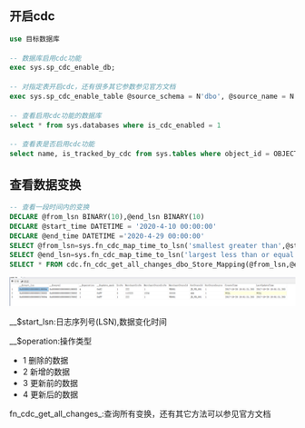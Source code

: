 

## 开启cdc

```sql
use 目标数据库

-- 数据库启用cdc功能
exec sys.sp_cdc_enable_db;

-- 对指定表开启cdc，还有很多其它参数参见官方文档
exec sys.sp_cdc_enable_table @source_schema = N'dbo', @source_name = N'Store_Mapping', @role_name = NULL;

-- 查看启用cdc功能的数据库
select * from sys.databases where is_cdc_enabled = 1

-- 查看表是否启用cdc功能
select name, is_tracked_by_cdc from sys.tables where object_id = OBJECT_ID('dbo.Store_Mapping') 
```

## 查看数据变换

```sql
-- 查看一段时间内的变换
DECLARE @from_lsn BINARY(10),@end_lsn BINARY(10)  
DECLARE @start_time DATETIME = '2020-4-10 00:00:00' 
DECLARE @end_time DATETIME ='2020-4-29 00:00:00' 
SELECT @from_lsn=sys.fn_cdc_map_time_to_lsn('smallest greater than',@start_time)  
SELECT @end_lsn=sys.fn_cdc_map_time_to_lsn('largest less than or equal',@end_time)  
SELECT * FROM cdc.fn_cdc_get_all_changes_dbo_Store_Mapping(@from_lsn,@end_lsn,'all') 
```

![](./image/cdc1.png)

__$start_lsn:日志序列号(LSN),数据变化时间

__$operation:操作类型

* 1 删除的数据
* 2 新增的数据
* 3 更新前的数据
* 4 更新后的数据

fn_cdc_get_all_changes_:查询所有变换，还有其它方法可以参见官方文档